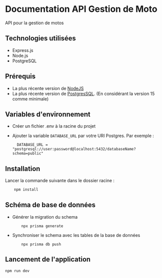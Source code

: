 # Documentation API Gestion de Moto

API pour la gestion de motos

## Technologies utilisées
- Express.js
- Node.js
- PostgreSQL

## Prérequis
- La plus récente version de [NodeJS](https://nodejs.org/en/)
- La plus récente version de  [PostgresSQL](https://www.postgresql.org/download/). (En considérant la version 15 comme minimale)

## Variables d'environnement
- Créer un fichier .env à la racine du projet
- Ajouter la variable `DATABASE_URL` par  votre URI Postgres. Par exemple : 

    
        DATABASE_URL = "postgresql://user:password@localhost:5432/databaseName?schema=public"
    

## Installation
Lancer la commande suivante dans le dossier racine :

```bash
    npm install
```

## Schéma de base de données
- Générer la migration du schema
    
    ```
        npx prisma generate
    ``` 

- Synchroniser le schema avec les tables de la base de données
    
    ```
        npx prisma db push
    ```

## Lancement de l'application

    npm run dev